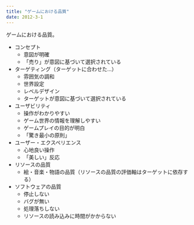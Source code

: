 ```yaml
---
title: "ゲームにおける品質"
date: 2012-3-1
---
```


ゲームにおける品質。

- コンセプト
    - 意図が明確
    - 「売り」が意図に基づいて選択されている
- ターゲティング（ターゲットに合わせた…）
    - 雰囲気の調和
    - 世界設定
    - レベルデザイン
    - ターゲットが意図に基づいて選択されている
- ユーザビリティ
    - 操作がわかりやすい
    - ゲーム世界の情報を理解しやすい
    - ゲームプレイの目的が明白
    - 「驚き最小の原則」
- ユーザー・エクスペリエンス
    - 心地良い操作
    - 「美しい」反応
- リソースの品質
    - 絵・音楽・物語の品質（リソースの品質の評価軸はターゲットに依存する）
- ソフトウェアの品質
    - 停止しない
    - バグが無い
    - 処理落ちしない
    - リソースの読み込みに時間がかからない

